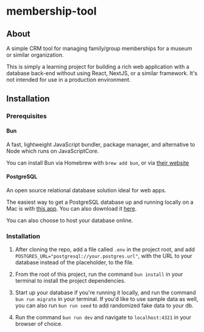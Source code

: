 # membership-tool

## About

A simple CRM tool for managing family/group memberships for a museum or similar organization.

This is simply a learning project for building a rich web application with a database back-end without using React, NextJS, or a similar framework. It's not intended for use in a production environment.

## Installation

### Prerequisites

#### Bun

A fast, lightweight JavaScript bundler, package manager, and alternative to Node which runs on JavaScriptCore.

You can install Bun via Homebrew with `brew add bun`, or via [their website](https://bun.sh)

#### PostgreSQL

An open source relational database solution ideal for web apps.

The easiest way to get a PostgreSQL database up and running locally on a Mac is with [this app](https://postgresapp.com). You can also download it [here](https://www.postgresql.org/download/).

You can also choose to host your database online.

### Installation

1. After cloning the repo, add a file called `.env` in the project root, and add `POSTGRES_URL="postgresql://your.postgres.url"`, with the URL to your database instead of the placeholder, to the file.

2. From the root of this project, run the command `bun install` in your terminal to install the project dependencies.

3. Start up your database if you're running it locally, and run the command `bun run migrate` in your terminal. If you'd like to use sample data as well, you can also run `bun run seed` to add randomized fake data to your db.

4. Run the command `bun run dev` and navigate to `localhost:4321` in your browser of choice.
